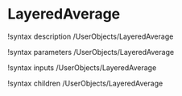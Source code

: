 <!-- MOOSE Documentation Stub: Remove this when content is added. -->

# LayeredAverage

!syntax description /UserObjects/LayeredAverage

!syntax parameters /UserObjects/LayeredAverage

!syntax inputs /UserObjects/LayeredAverage

!syntax children /UserObjects/LayeredAverage
